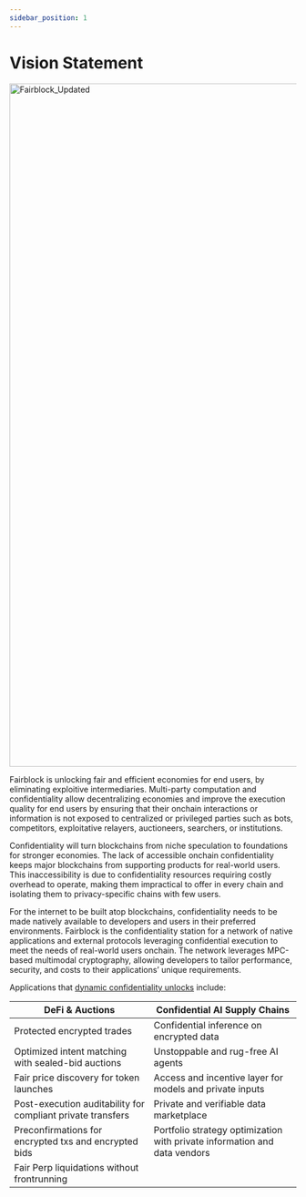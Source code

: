 ```yaml
---
sidebar_position: 1
---
```

# Vision Statement

<img width="1200" alt="Fairblock_Updated" src="https://github.com/user-attachments/assets/7ed9ac05-d350-41d9-bc59-86f36cb1a757" />

Fairblock is unlocking fair and efficient economies for end users, by eliminating exploitive intermediaries.
Multi-party computation and confidentiality allow decentralizing economies and improve the execution quality for end users by ensuring that their onchain interactions or information is not exposed to centralized or privileged parties such as bots, competitors, exploitative relayers, auctioneers, searchers, or institutions. 

Confidentiality will turn blockchains from niche speculation to foundations for stronger economies. The lack of accessible onchain confidentiality keeps major blockchains from supporting products for real-world users. This inaccessibility is due to confidentiality resources requiring costly overhead to operate, making them impractical to offer in every chain and isolating them to privacy-specific chains with few users.

For the internet to be built atop blockchains, confidentiality needs to be made natively available to developers and users in their preferred environments. Fairblock is the confidentiality station for a network of native applications and external protocols leveraging confidential execution to meet the needs of real-world users onchain. The network leverages MPC-based multimodal cryptography, allowing developers to tailor performance, security, and costs to their applications’ unique requirements.

Applications that [dynamic confidentiality unlocks](https://medium.com/@0xfairblock/no-more-plain-vanilla-defi-we-need-more-flavors-1ce16018f7b9) include:


| **DeFi & Auctions**                           | **Confidential AI Supply Chains**                 |
|-----------------------------------------------|---------------------------------------------------|
| Protected encrypted trades                    | Confidential inference on encrypted data          |
| Optimized intent matching with sealed-bid auctions| Unstoppable and rug-free AI agents          |
| Fair price discovery for token launches       | Access and incentive layer for models and private inputs     |
| Post-execution auditability for compliant private transfers | Private and verifiable data marketplace |
| Preconfirmations for encrypted txs and encrypted bids | Portfolio strategy optimization with private information and data vendors                                                   |
| Fair Perp liquidations without frontrunning |                                                   |
    
